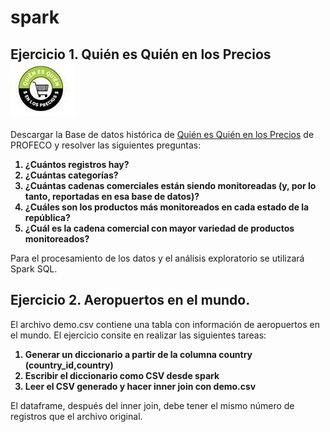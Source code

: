 # spark
## Ejercicio 1. Quién es Quién en los Precios ![image](images/logo2018.jpg)

	
Descargar la Base de datos histórica de [Quién es Quién en los Precios](https://datos.gob.mx/busca/dataset/quien-es-quien-en-los-precios/resource/d89a59ae-a42a-4d71-8c38-dd21d02027ab "The best search engine for privacy")
de PROFECO y resolver las siguientes preguntas:
<strong>
<ol>
<li>¿Cuántos registros hay?</li>
<li>¿Cuántas categorías?</li>
<li>¿Cuántas cadenas comerciales están siendo monitoreadas (y, por lo tanto, reportadas
    en esa base de datos)?</li>
<li>¿Cuáles son los productos más monitoreados en cada estado de la república?</li>
<li>¿Cuál es la cadena comercial con mayor variedad de productos monitoreados?</li>
</ol></strong>

Para el procesamiento de los datos y el análisis exploratorio se utilizará Spark SQL.

## Ejercicio 2. Aeropuertos en el mundo.
El archivo demo.csv contiene una tabla con información de aeropuertos en el mundo. El ejercicio consite
en realizar las siguientes tareas:
<strong>
<ol>
<li>Generar un diccionario a partir de la columna country (country_id,country)</li>
<li>Escribir el diccionario como CSV desde spark</li>
<li>Leer el CSV generado y hacer inner join con demo.csv</li>
</ol></strong>

El dataframe, después del inner join, debe tener el mismo número de registros que el archivo
original. 